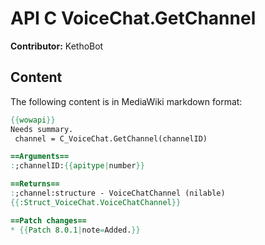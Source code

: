 # API C VoiceChat.GetChannel

**Contributor:** KethoBot

## Content

The following content is in MediaWiki markdown format:

```mediawiki
{{wowapi}}
Needs summary.
 channel = C_VoiceChat.GetChannel(channelID)

==Arguments==
:;channelID:{{apitype|number}}

==Returns==
:;channel:structure - VoiceChatChannel (nilable)
{{:Struct_VoiceChat.VoiceChatChannel}}

==Patch changes==
* {{Patch 8.0.1|note=Added.}}
```